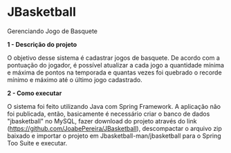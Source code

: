 # JBasketball
 Gerenciando Jogo de Basquete

**1 - Descrição do projeto**

O objetivo desse sistema é cadastrar jogos de basquete. De acordo com a pontuação do jogador, é possível atualizar a cada jogo a quantidade mínima e máxima de pontos na temporada e quantas vezes foi quebrado o recorde mínimo e máximo até o último jogo cadastrado.

**2 - Como executar**

O sistema foi feito utilizando Java com Spring Framework. A aplicação não foi publicada, então, basicamente é necessário criar o banco de dados "jbasketball" no MySQL, fazer download do projeto através do link (https://github.com/JoabePereira/JBasketball), descompactar o arquivo zip baixado e importar o projeto em Jbasketball-man/jbasketball para o Spring Too Suite e executar.